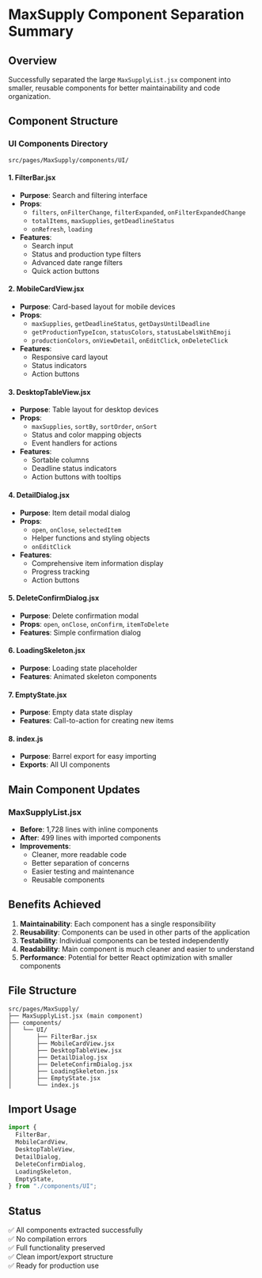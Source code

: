 # MaxSupply Component Separation Summary

## Overview
Successfully separated the large `MaxSupplyList.jsx` component into smaller, reusable components for better maintainability and code organization.

## Component Structure

### UI Components Directory
`src/pages/MaxSupply/components/UI/`

#### 1. FilterBar.jsx
- **Purpose**: Search and filtering interface
- **Props**: 
  - `filters`, `onFilterChange`, `filterExpanded`, `onFilterExpandedChange`
  - `totalItems`, `maxSupplies`, `getDeadlineStatus`
  - `onRefresh`, `loading`
- **Features**: 
  - Search input
  - Status and production type filters
  - Advanced date range filters
  - Quick action buttons

#### 2. MobileCardView.jsx
- **Purpose**: Card-based layout for mobile devices
- **Props**: 
  - `maxSupplies`, `getDeadlineStatus`, `getDaysUntilDeadline`
  - `getProductionTypeIcon`, `statusColors`, `statusLabelsWithEmoji`
  - `productionColors`, `onViewDetail`, `onEditClick`, `onDeleteClick`
- **Features**: 
  - Responsive card layout
  - Status indicators
  - Action buttons

#### 3. DesktopTableView.jsx
- **Purpose**: Table layout for desktop devices
- **Props**: 
  - `maxSupplies`, `sortBy`, `sortOrder`, `onSort`
  - Status and color mapping objects
  - Event handlers for actions
- **Features**: 
  - Sortable columns
  - Deadline status indicators
  - Action buttons with tooltips

#### 4. DetailDialog.jsx
- **Purpose**: Item detail modal dialog
- **Props**: 
  - `open`, `onClose`, `selectedItem`
  - Helper functions and styling objects
  - `onEditClick`
- **Features**: 
  - Comprehensive item information display
  - Progress tracking
  - Action buttons

#### 5. DeleteConfirmDialog.jsx
- **Purpose**: Delete confirmation modal
- **Props**: `open`, `onClose`, `onConfirm`, `itemToDelete`
- **Features**: Simple confirmation dialog

#### 6. LoadingSkeleton.jsx
- **Purpose**: Loading state placeholder
- **Features**: Animated skeleton components

#### 7. EmptyState.jsx
- **Purpose**: Empty data state display
- **Features**: Call-to-action for creating new items

#### 8. index.js
- **Purpose**: Barrel export for easy importing
- **Exports**: All UI components

## Main Component Updates

### MaxSupplyList.jsx
- **Before**: 1,728 lines with inline components
- **After**: 499 lines with imported components
- **Improvements**:
  - Cleaner, more readable code
  - Better separation of concerns
  - Easier testing and maintenance
  - Reusable components

## Benefits Achieved

1. **Maintainability**: Each component has a single responsibility
2. **Reusability**: Components can be used in other parts of the application
3. **Testability**: Individual components can be tested independently
4. **Readability**: Main component is much cleaner and easier to understand
5. **Performance**: Potential for better React optimization with smaller components

## File Structure
```
src/pages/MaxSupply/
├── MaxSupplyList.jsx (main component)
├── components/
│   └── UI/
│       ├── FilterBar.jsx
│       ├── MobileCardView.jsx
│       ├── DesktopTableView.jsx
│       ├── DetailDialog.jsx
│       ├── DeleteConfirmDialog.jsx
│       ├── LoadingSkeleton.jsx
│       ├── EmptyState.jsx
│       └── index.js
```

## Import Usage
```javascript
import {
  FilterBar,
  MobileCardView,
  DesktopTableView,
  DetailDialog,
  DeleteConfirmDialog,
  LoadingSkeleton,
  EmptyState,
} from "./components/UI";
```

## Status
✅ All components extracted successfully  
✅ No compilation errors  
✅ Full functionality preserved  
✅ Clean import/export structure  
✅ Ready for production use
